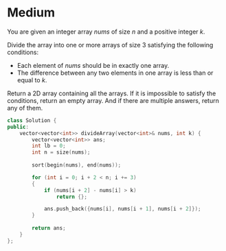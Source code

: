 # Medium

You are given an integer array $nums$ of size $n$ and a positive integer $k$.

Divide the array into one or more arrays of size $3$ satisfying the following conditions:

- Each element of $nums$ should be in exactly one array.
- The difference between any two elements in one array is less than or equal to $k$.

Return a 2D array containing all the arrays. If it is impossible to satisfy the conditions, return an empty array. And if there are multiple answers, return any of them.

```cpp
class Solution {
public:
    vector<vector<int>> divideArray(vector<int>& nums, int k) {
        vector<vector<int>> ans;
        int lb = 0;
        int n = size(nums);
        
        sort(begin(nums), end(nums));

        for (int i = 0; i + 2 < n; i += 3)
        {
            if (nums[i + 2] - nums[i] > k)
                return {};

            ans.push_back({nums[i], nums[i + 1], nums[i + 2]});
        }
        
        return ans;
    }
};
```
